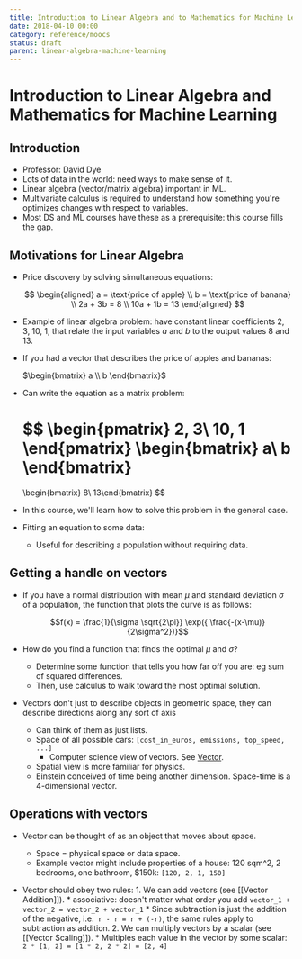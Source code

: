 ```yaml
---
title: Introduction to Linear Algebra and to Mathematics for Machine Learning
date: 2018-04-10 00:00
category: reference/moocs
status: draft
parent: linear-algebra-machine-learning
---
```


# Introduction to Linear Algebra and Mathematics for Machine Learning

## Introduction

* Professor: David Dye
* Lots of data in the world: need ways to make sense of it.
* Linear algebra (vector/matrix algebra) important in ML.
* Multivariate calculus is required to understand how something you're optimizes changes with respect to variables.
* Most DS and ML courses have these as a prerequisite: this course fills the gap.

## Motivations for Linear Algebra

* Price discovery by solving simultaneous equations:

    $$
  \begin{aligned}
  a = \text{price of apple} \\
  b = \text{price of banana} \\
  2a + 3b = 8 \\
  10a + 1b = 13
  \end{aligned}
  $$

* Example of linear algebra problem: have constant linear coefficients 2, 3, 10, 1, that relate the input variables $a$ and $b$ to the output values 8 and 13.

* If you had a vector that describes the price of apples and bananas:

    $\begin{bmatrix} a \\ b \end{bmatrix}$

* Can write the equation as a matrix problem:

    $$
    \begin{pmatrix}
    2, 3\\
    10, 1
    \end{pmatrix}
    \begin{bmatrix}
    a\\
    b
    \end{bmatrix}
    = 
    \begin{bmatrix}
    8\\
    13\end{bmatrix}
    $$
    
* In this course, we'll learn how to solve this problem in the general case. 
* Fitting an equation to some data:
    * Useful for describing a population without requiring data.

## Getting a handle on vectors

* If you have a normal distribution with mean $\mu$ and standard deviation $\sigma$ of a population, the function that plots the curve is as follows:

    $$f(x) = \frac{1}{\sigma \sqrt{2\pi}} \exp({ \frac{-(x-\mu)}{2\sigma^2})}$$

* How do you find a function that finds the optimal $\mu$ and $\sigma$?
  * Determine some function that tells you how far off you are: eg sum of squared differences.
  * Then, use calculus to walk toward the most optimal solution.
  
* Vectors don't  just to describe objects in geometric space, they can describe directions along any sort of axis
    * Can think of them as just lists.
    * Space of all possible cars: `[cost_in_euros, emissions, top_speed, ...]`
        * Computer science view of vectors. See [Vector](permanent/vector.md).
    * Spatial view is more familiar for physics.
    * Einstein conceived of time being another dimension. Space-time is a 4-dimensional vector.

## Operations with vectors

* Vector can be thought of as an object that moves about space.
  * Space = physical space or data space.
  * Example vector might include properties of a house: 120 sqm^2, 2 bedrooms, one bathroom, $150k: `[120, 2, 1, 150]`

* Vector should obey two rules:
      1. We can add vectors (see [[Vector Addition]]).
          * associative: doesn't matter what order you add 
              `vector_1 + vector_2 = vector_2 + vector_1`
          * Since subtraction is just the addition of the negative, i.e.` r - r = r + (-r)`, the same rules apply to subtraction as addition.
      2. We can multiply vectors by a scalar (see [[Vector Scaling]]).
          * Multiples each value in the vector by some scalar: `2 * [1, 2] = [1 * 2, 2 * 2] = [2, 4]`